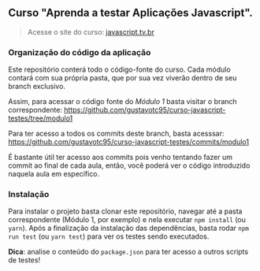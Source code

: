 ## Curso "Aprenda a testar Aplicações Javascript".

> Acesse o site do curso: [javascript.tv.br](https://javascript.tv.br)

### Organização do código da aplicação

Este repositório conterá todo o código-fonte do curso. Cada módulo contará com sua própria pasta, que por sua vez viverão dentro de seu branch exclusivo.

Assim, para acessar o código fonte do _Módulo 1_ basta visitar o branch correspondente: https://github.com/gustavotc95/curso-javascript-testes/tree/modulo1

Para ter acesso a todos os commits deste branch, basta acesssar: https://github.com/gustavotc95/curso-javascript-testes/commits/modulo1

É bastante útil ter acesso aos commits pois venho tentando fazer um commit ao final de cada aula, então, você poderá ver o código introduzido naquela aula em específico.

### Instalação

Para instalar o projeto basta clonar este repositório, navegar até a pasta correspondente (Módulo 1, por exemplo) e nela executar `npm install` (ou `yarn`). Após a finalização da instalação das dependências, basta rodar `npm run test` (ou `yarn test`) para ver os testes sendo executados.

**Dica**: analise o conteúdo do `package.json` para ter acesso a outros scripts de testes!
